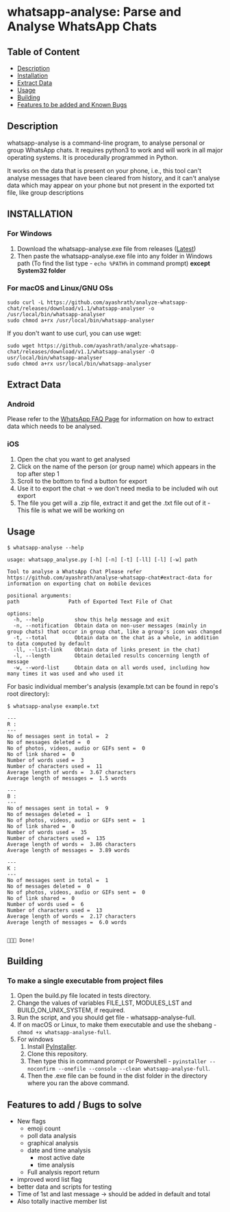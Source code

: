 # whatsapp-analyse: Parse and Analyse WhatsApp Chats

[comment]: <> (Add gif where it is being used)

## Table of Content

- [Description](#description)
- [Installation](#installation)
- [Extract Data](#extract-data)
- [Usage](#usage)
- [Building](#building)
- [Features to be added and Known Bugs](#features-to-add--bugs-to-solve)

## Description

whatsapp-analyse is a command-line program, to analyse personal or group WhatsApp chats. It requires python3 to work and will work in all major operating systems. It is procedurally programmed in Python.  

It works on the data that is present on your phone, i.e., this tool can't analyse messages that have been cleared from history, and it can't analyse data which may appear on your phone but not present in the exported txt file, like group descriptions

## INSTALLATION

### For Windows

1. Download the whatsapp-analyse.exe file from releases ([Latest](https://github.com/ayashrath/analyze-whatsapp-chat/releases/download/v1.1/whatsapp-analyser.exe))
2. Then paste the whatsapp-analyse.exe file into any folder in Windows path (To find the list type - `echo %PATH%` in command prompt) **except System32 folder**

### For macOS and Linux/GNU OSs

    sudo curl -L https://github.com/ayashrath/analyze-whatsapp-chat/releases/download/v1.1/whatsapp-analyser -o /usr/local/bin/whatsapp-analyser
    sudo chmod a+rx /usr/local/bin/whatsapp-analyser

If you don't want to use curl, you can use wget:

    sudo wget https://github.com/ayashrath/analyze-whatsapp-chat/releases/download/v1.1/whatsapp-analyser -O usr/local/bin/whatsapp-analyser
    sudo chmod a+rx usr/local/bin/whatsapp-analyser

## Extract Data

### Android

Please refer to the [WhatsApp FAQ Page](https://faq.whatsapp.com/1180414079177245) for information on how to extract data which needs to be analysed.

### iOS

1. Open the chat you want to get analysed
2. Click on the name of the person (or group name) which appears in the top after step 1
3. Scroll to the bottom to find a button for export
4. Use it to export the chat -> we don't need media to be included wih out export
5. The file you get will a .zip file, extract it and get the .txt file out of it - This file  is what we will be working on

## Usage

    $ whatsapp-analyse --help 

    usage: whatsapp_analyse.py [-h] [-n] [-t] [-ll] [-l] [-w] path

    Tool to analyse a WhatsApp Chat Please refer https://github.com/ayashrath/analyse-whatsapp-chat#extract-data for information on exporting chat on mobile devices
    
    positional arguments:
    path                Path of Exported Text File of Chat
    
    options:
      -h, --help          show this help message and exit
      -n, --notification  Obtain data on non-user messages (mainly in group chats) that occur in group chat, like a group's icon was changed
      -t, --total         Obtain data on the chat as a whole, in addition to data computed by default
      -ll, --list-link    Obtain data of links present in the chat)
      -l, --length        Obtain detailed results concerning length of message
      -w, --word-list     Obtain data on all words used, including how many times it was used and who used it

For basic individual member's analysis (example.txt can be found in repo's root directory):

    $ whatsapp-analyse example.txt

    ---
    R :
    ---
    No of messages sent in total =  2
    No of messages deleted =  0
    No of photos, videos, audio or GIFs sent =  0
    No of link shared =  0
    Number of words used =  3
    Number of characters used =  11
    Average length of words =  3.67 characters
    Average length of messages =  1.5 words
    
    ---
    B :
    ---
    No of messages sent in total =  9
    No of messages deleted =  1
    No of photos, videos, audio or GIFs sent =  1
    No of link shared =  0
    Number of words used =  35
    Number of characters used =  135
    Average length of words =  3.86 characters
    Average length of messages =  3.89 words

    ---
    K :
    ---
    No of messages sent in total =  1
    No of messages deleted =  0
    No of photos, videos, audio or GIFs sent =  0
    No of link shared =  0
    Number of words used =  6
    Number of characters used =  13
    Average length of words =  2.17 characters
    Average length of messages =  6.0 words
    
    
    🎉🎉🎉 Done!

## Building

### To make a single executable from project files

1. Open the build.py file located in tests directory.
2. Change the values of variables FILE_LST, MODULES_LST and BUILD_ON_UNIX_SYSTEM, if required.
3. Run the script, and you should get file - whatsapp-analyse-full.
4. If on macOS or Linux, to make them executable and use the shebang - `chmod +x whatsapp-analyse-full`.
5. For windows
    1. Install [PyInstaller](https://github.com/pyinstaller/pyinstaller).
    2. Clone this repository.
    3. Then type this in command prompt or Powershell - `pyinstaller --noconfirm --onefile --console --clean whatsapp-analyse-full`.
    4. Then the .exe file can be found in the dist folder in the directory where you ran the above command.

## Features to add / Bugs to solve

- New flags
  - emoji count
  - poll data analysis
  - graphical analysis
  - date and time analysis
    - most active date
    - time analysis
  - Full analysis report return
- improved word list flag
- better data and scripts for testing
- Time of 1st and last message -> should be added in default and total
- Also totally inactive member list
